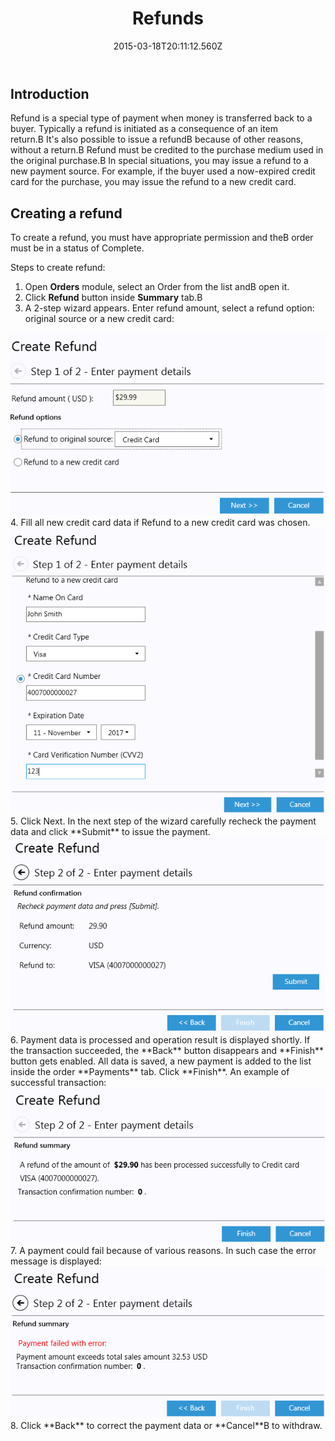﻿---
title: Refunds
description: Refunds
layout: docs
date: 2015-03-18T20:11:12.560Z
priority: 3
---
## Introduction

Refund is a special type of payment when money is transferred back to a buyer. Typically a refund is initiated as a consequence of an item return.В It's also possible to issue a refundВ because of other reasons, without a return.В Refund must be credited to the purchase medium used in the original purchase.В In special situations, you may issue a refund to a new payment source. For example, if the buyer used a now-expired credit card for the purchase, you may issue the refund to a new credit card.

## Creating a refund

To create a refund, you must have appropriate permission and theВ order must be in a status of Complete.

Steps to create refund:

1. Open **Orders** module, select an Order from the list andВ open it.
2. Click **Refund** button inside **Summary** tab.В 
3. A 2-step wizard appears. Enter refund amount, select a refund option: original source or a new credit card:
  <img src="../../../../assets/images/docs/Capture--.PNG" />
4. Fill all new credit card data if Refund to a new credit card was chosen.
  <img src="../../../../assets/images/docs/Capture3.PNG" />
5. Click Next. In the next step of the wizard carefully recheck the payment data and click **Submit** to issue the payment.
  <img src="../../../../assets/images/docs/Capture2.PNG" />
6. Payment data is processed and operation result is displayed shortly. If the transaction succeeded, the **Back** button disappears and **Finish** button gets enabled. All data is saved, a new payment is added to the list inside the order **Payments** tab. Click **Finish**. An example of successful transaction:
  <img src="../../../../assets/images/docs/Capture4.PNG" />
7. A payment could fail because of various reasons. In such case the error message is displayed:
  <img src="../../../../assets/images/docs/Capture5.PNG" />
8. Click **Back** to correct the payment data or **Cancel**В to withdraw.
